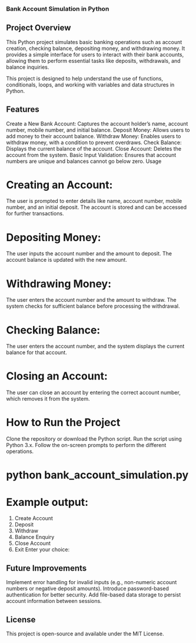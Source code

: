 ### Bank Account Simulation in Python
## Project Overview

This Python project simulates basic banking operations such as account creation, checking balance, depositing money, and withdrawing money. It provides a simple interface for users to interact with their bank accounts, allowing them to perform essential tasks like deposits, withdrawals, and balance inquiries.

This project is designed to help understand the use of functions, conditionals, loops, and working with variables and data structures in Python.

## Features

Create a New Bank Account: Captures the account holder’s name, account number, mobile number, and initial balance.
Deposit Money: Allows users to add money to their account balance.
Withdraw Money: Enables users to withdraw money, with a condition to prevent overdraws.
Check Balance: Displays the current balance of the account.
Close Account: Deletes the account from the system.
Basic Input Validation: Ensures that account numbers are unique and balances cannot go below zero.
Usage

# Creating an Account:
The user is prompted to enter details like name, account number, mobile number, and an initial deposit.
The account is stored and can be accessed for further transactions.

# Depositing Money:
The user inputs the account number and the amount to deposit.
The account balance is updated with the new amount.

# Withdrawing Money:
The user enters the account number and the amount to withdraw.
The system checks for sufficient balance before processing the withdrawal.

# Checking Balance:
The user enters the account number, and the system displays the current balance for that account.

# Closing an Account:
The user can close an account by entering the correct account number, which removes it from the system.

# How to Run the Project
Clone the repository or download the Python script.
Run the script using Python 3.x.
Follow the on-screen prompts to perform the different operations.

# python bank_account_simulation.py

# Example output:
1. Create Account 
2. Deposit 
3. Withdraw 
4. Balance Enquiry 
5. Close Account 
6. Exit
Enter your choice:

## Future Improvements
Implement error handling for invalid inputs (e.g., non-numeric account numbers or negative deposit amounts).
Introduce password-based authentication for better security.
Add file-based data storage to persist account information between sessions.

## License
This project is open-source and available under the MIT License.
